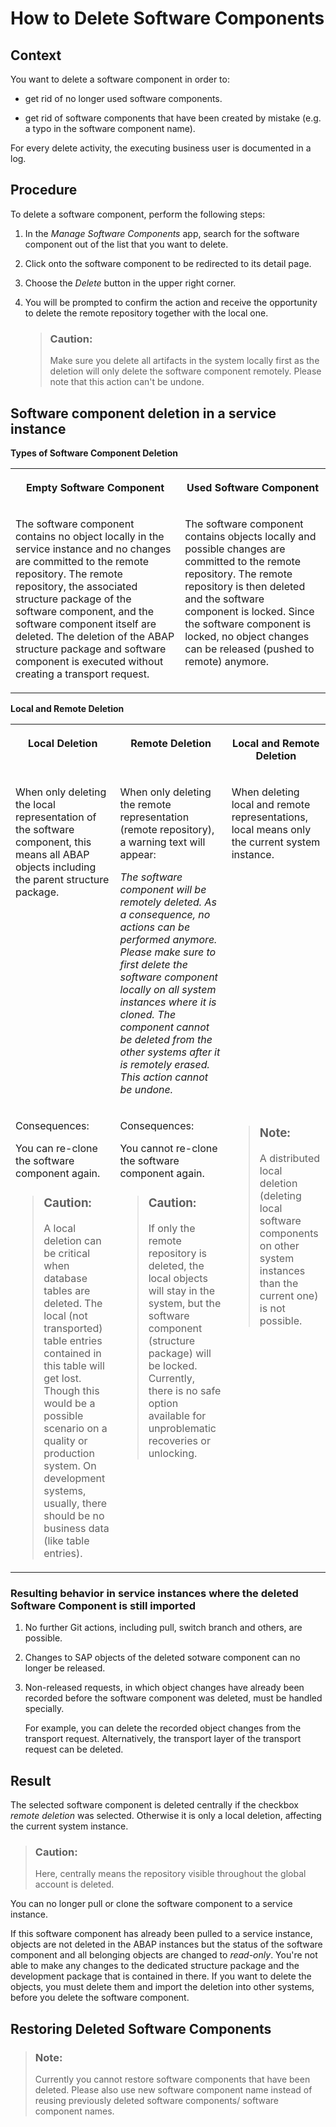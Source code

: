 <!-- loioa982ba36da184788a133df4500b25a08 -->

# How to Delete Software Components



<a name="loioa982ba36da184788a133df4500b25a08__section_j3y_vrj_m3b"/>

## Context

You want to delete a software component in order to:

-   get rid of no longer used software components.

-   get rid of software components that have been created by mistake \(e.g. a typo in the software component name\).


For every delete activity, the executing business user is documented in a log.



<a name="loioa982ba36da184788a133df4500b25a08__section_zzs_dnk_m3b"/>

## Procedure

To delete a software component, perform the following steps:

1.  In the *Manage Software Components* app, search for the software component out of the list that you want to delete.

2.  Click onto the software component to be redirected to its detail page.

3.  Choose the *Delete* button in the upper right corner.

4.  You will be prompted to confirm the action and receive the opportunity to delete the remote repository together with the local one.

    > ### Caution:  
    > Make sure you delete all artifacts in the system locally first as the deletion will only delete the software component remotely. Please note that this action can't be undone.




<a name="loioa982ba36da184788a133df4500b25a08__section_j3z_ffl_vvb"/>

## Software component deletion in a service instance

**Types of Software Component Deletion**


<table>
<tr>
<th valign="top">

Empty Software Component

</th>
<th valign="top">

Used Software Component

</th>
</tr>
<tr>
<td valign="top">

The software component contains no object locally in the service instance and no changes are committed to the remote repository. The remote repository, the associated structure package of the software component, and the software component itself are deleted. The deletion of the ABAP structure package and software component is executed without creating a transport request.

</td>
<td valign="top">

The software component contains objects locally and possible changes are committed to the remote repository. The remote repository is then deleted and the software component is locked. Since the software component is locked, no object changes can be released \(pushed to remote\) anymore.

</td>
</tr>
</table>

**Local and Remote Deletion**


<table>
<tr>
<th valign="top">

Local Deletion

</th>
<th valign="top">

Remote Deletion

</th>
<th valign="top">

Local and Remote Deletion

</th>
</tr>
<tr>
<td valign="top">

When only deleting the local representation of the software component, this means all ABAP objects including the parent structure package.

</td>
<td valign="top">

When only deleting the remote representation \(remote repository\), a warning text will appear:

*The software component will be remotely deleted. As a consequence, no actions can be performed anymore. Please make sure to first delete the software component locally on all system instances where it is cloned. The component cannot be deleted from the other systems after it is remotely erased. This action cannot be undone.*

</td>
<td valign="top">

When deleting local and remote representations, local means only the current system instance.

</td>
</tr>
<tr>
<td valign="top">

Consequences:

You can re-clone the software component again.

> ### Caution:  
> A local deletion can be critical when database tables are deleted. The local \(not transported\) table entries contained in this table will get lost. Though this would be a possible scenario on a quality or production system. On development systems, usually, there should be no business data \(like table entries\).



</td>
<td valign="top">

Consequences:

You cannot re-clone the software component again.

> ### Caution:  
> If only the remote repository is deleted, the local objects will stay in the system, but the software component \(structure package\) will be locked. Currently, there is no safe option available for unproblematic recoveries or unlocking.



</td>
<td valign="top">

> ### Note:  
> A distributed local deletion \(deleting local software components on other system instances than the current one\) is not possible.



</td>
</tr>
</table>



### Resulting behavior in service instances where the deleted Software Component is still imported

1.  No further Git actions, including pull, switch branch and others, are possible.
2.  Changes to SAP objects of the deleted sotware component can no longer be released.
3.  Non-released requests, in which object changes have already been recorded before the software component was deleted, must be handled specially.

    For example, you can delete the recorded object changes from the transport request. Alternatively, the transport layer of the transport request can be deleted.




<a name="loioa982ba36da184788a133df4500b25a08__section_i3q_q23_43b"/>

## Result

The selected software component is deleted centrally if the checkbox *remote deletion* was selected. Otherwise it is only a local deletion, affecting the current system instance.

> ### Caution:  
> Here, centrally means the repository visible throughout the global account is deleted.

You can no longer pull or clone the software component to a service instance.

If this software component has already been pulled to a service instance, objects are not deleted in the ABAP instances but the status of the software component and all belonging objects are changed to *read-only*. You're not able to make any changes to the dedicated structure package and the development package that is contained in there. If you want to delete the objects, you must delete them and import the deletion into other systems, before you delete the software component.



## Restoring Deleted Software Components

> ### Note:  
> Currently you cannot restore software components that have been deleted. Please also use new software component name instead of reusing previously deleted software components/ software component names.

